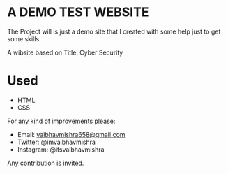 A DEMO TEST WEBSITE
==============

The Project will is just a demo site that I created with some help just to get some skills

A wibsite based on Title: Cyber Security


Used
==============

- HTML
- CSS

For any kind of improvements please:

- Email: vaibhavmishra658@gmail.com 
- Twitter: @imvaibhavmishra
- Instagram: @itsvaibhavmishra

Any contribution is invited. 
